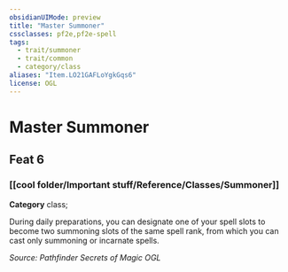 ```yaml
---
obsidianUIMode: preview
title: "Master Summoner"
cssclasses: pf2e,pf2e-spell
tags:
  - trait/summoner
  - trait/common
  - category/class
aliases: "Item.LO21GAFLoYgkGqs6"
license: OGL
---
```

# Master Summoner
## Feat 6
### [[cool folder/Important stuff/Reference/Classes/Summoner]]

**Category** class; 




During daily preparations, you can designate one of your spell slots to become two summoning slots of the same spell rank, from which you can cast only summoning or incarnate spells.

*Source: Pathfinder Secrets of Magic*
*OGL*